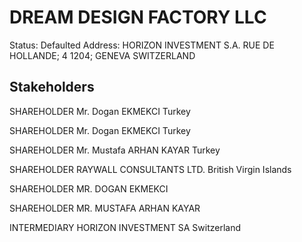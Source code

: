 # DREAM DESIGN FACTORY LLC
Status: Defaulted
Address: HORIZON INVESTMENT S.A. RUE DE HOLLANDE; 4  1204; GENEVA SWITZERLAND

## Stakeholders
SHAREHOLDER
Mr. Dogan EKMEKCI
Turkey


SHAREHOLDER
Mr. Dogan EKMEKCI
Turkey


SHAREHOLDER
Mr. Mustafa ARHAN KAYAR
Turkey


SHAREHOLDER
RAYWALL CONSULTANTS LTD.
British Virgin Islands


SHAREHOLDER
MR. DOGAN EKMEKCI


SHAREHOLDER
MR. MUSTAFA ARHAN KAYAR


INTERMEDIARY
HORIZON INVESTMENT SA
Switzerland



